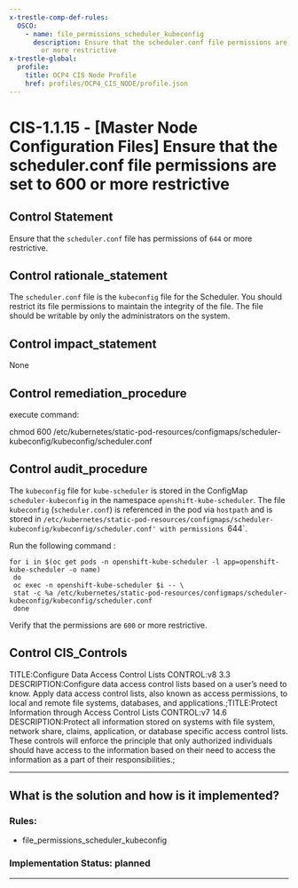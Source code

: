 ```yaml
---
x-trestle-comp-def-rules:
  OSCO:
    - name: file_permissions_scheduler_kubeconfig
      description: Ensure that the scheduler.conf file permissions are set to 644
        or more restrictive
x-trestle-global:
  profile:
    title: OCP4 CIS Node Profile
    href: profiles/OCP4_CIS_NODE/profile.json
---
```


# CIS-1.1.15 - \[Master Node Configuration Files\] Ensure that the scheduler.conf file permissions are set to 600 or more restrictive

## Control Statement

Ensure that the `scheduler.conf` file has permissions of `644` or more restrictive.

## Control rationale_statement

The `scheduler.conf` file is the `kubeconfig` file for the Scheduler. You should restrict its file permissions to maintain the integrity of the file. The file should be writable by only the administrators on the system.

## Control impact_statement

None

## Control remediation_procedure

execute command:

chmod 600 /etc/kubernetes/static-pod-resources/configmaps/scheduler-kubeconfig/kubeconfig/scheduler.conf

## Control audit_procedure

The `kubeconfig` file for `kube-scheduler` is stored in the ConfigMap `scheduler-kubeconfig` in the namespace `openshift-kube-scheduler`. The file `kubeconfig` (`scheduler.conf`) is referenced in the pod via `hostpath` and is stored in `/etc/kubernetes/static-pod-resources/configmaps/scheduler-kubeconfig/kubeconfig/scheduler.conf' with permissions `644`.

Run the following command :

```
for i in $(oc get pods -n openshift-kube-scheduler -l app=openshift-kube-scheduler -o name)
 do
 oc exec -n openshift-kube-scheduler $i -- \
 stat -c %a /etc/kubernetes/static-pod-resources/configmaps/scheduler-kubeconfig/kubeconfig/scheduler.conf
 done
```

Verify that the permissions are `600` or more restrictive.

## Control CIS_Controls

TITLE:Configure Data Access Control Lists CONTROL:v8 3.3 DESCRIPTION:Configure data access control lists based on a user’s need to know. Apply data access control lists, also known as access permissions, to local and remote file systems, databases, and applications.;TITLE:Protect Information through Access Control Lists CONTROL:v7 14.6 DESCRIPTION:Protect all information stored on systems with file system, network share, claims, application, or database specific access control lists. These controls will enforce the principle that only authorized individuals should have access to the information based on their need to access the information as a part of their responsibilities.;

______________________________________________________________________

## What is the solution and how is it implemented?

<!-- For implementation status enter one of: implemented, partial, planned, alternative, not-applicable -->

<!-- Note that the list of rules under ### Rules: is read-only and changes will not be captured after assembly to JSON -->

<!-- Add control implementation description here for control: CIS-1.1.15 -->

### Rules:

  - file_permissions_scheduler_kubeconfig

### Implementation Status: planned

______________________________________________________________________
